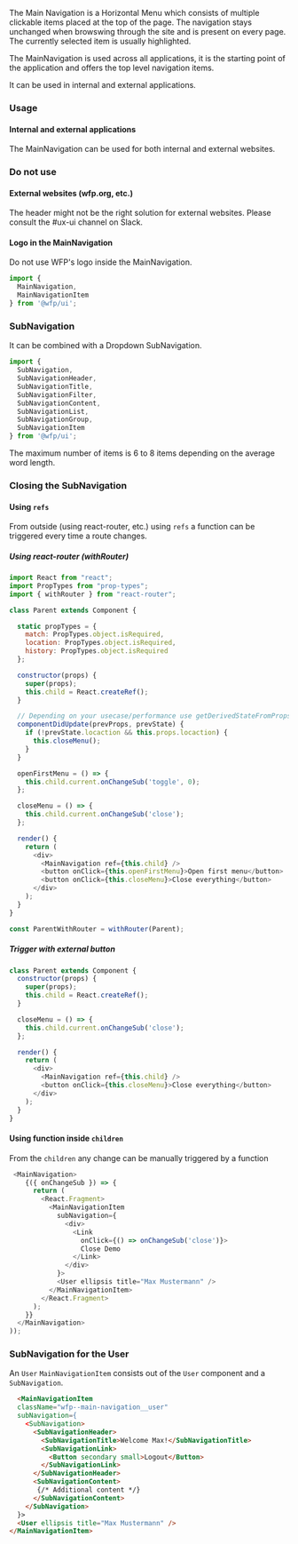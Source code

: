 The Main Navigation is a Horizontal Menu which consists of multiple
clickable items placed at the top of the page. The navigation stays
unchanged when browswing through the site and is present on every page.
The currently selected item is usually highlighted.

The MainNavigation is used across all applications, it is the starting point of the application and offers the top level navigation items.

It can be used in internal and external applications.


### Usage

#### Internal and external applications
The MainNavigation can be used for both internal and external websites.

### Do not use

#### External websites (wfp.org, etc.)
The header might not be the right solution for external websites. Please consult the #ux-ui channel on Slack.

#### Logo in the MainNavigation
Do not use WFP's logo inside the MainNavigation.


```js
import {
  MainNavigation,
  MainNavigationItem
} from '@wfp/ui';
```

### SubNavigation

It can be combined with a Dropdown SubNavigation.

```js
import {
  SubNavigation,
  SubNavigationHeader,
  SubNavigationTitle,
  SubNavigationFilter,
  SubNavigationContent,
  SubNavigationList,
  SubNavigationGroup,
  SubNavigationItem 
} from '@wfp/ui';
```

The maximum number of items is 6 to 8 items depending on the average word length.

### Closing the SubNavigation

#### Using `refs`

From outside (using react-router, etc.) using `refs` a function can be triggered every time a route changes.

##### Using react-router (withRouter)
```js
import React from "react";
import PropTypes from "prop-types";
import { withRouter } from "react-router";

class Parent extends Component {

  static propTypes = {
    match: PropTypes.object.isRequired,
    location: PropTypes.object.isRequired,
    history: PropTypes.object.isRequired
  };

  constructor(props) {
    super(props);
    this.child = React.createRef();
  }

  // Depending on your usecase/performance use getDerivedStateFromProps instead
  componentDidUpdate(prevProps, prevState) {
    if (!prevState.locaction && this.props.locaction) {
      this.closeMenu();
    }
  }

  openFirstMenu = () => {
    this.child.current.onChangeSub('toggle', 0);
  };

  closeMenu = () => {
    this.child.current.onChangeSub('close');
  };

  render() {
    return (
      <div>
        <MainNavigation ref={this.child} />
        <button onClick={this.openFirstMenu}>Open first menu</button>
        <button onClick={this.closeMenu}>Close everything</button>
      </div>
    );
  }
}

const ParentWithRouter = withRouter(Parent);

```
##### Trigger with external button
```js
class Parent extends Component {
  constructor(props) {
    super(props);
    this.child = React.createRef();
  }

  closeMenu = () => {
    this.child.current.onChangeSub('close');
  };

  render() {
    return (
      <div>
        <MainNavigation ref={this.child} />
        <button onClick={this.closeMenu}>Close everything</button>
      </div>
    );
  }
}
```

#### Using function inside `children`

From the `children` any change can be manually triggered by a function

```js
 <MainNavigation>
    {({ onChangeSub }) => {
      return (
        <React.Fragment>
          <MainNavigationItem
            subNavigation={
              <div>
                <Link
                  onClick={() => onChangeSub('close')}>
                  Close Demo
                </Link>
              </div>
            }>
            <User ellipsis title="Max Mustermann" />
          </MainNavigationItem>
        </React.Fragment>
      );
    }}
  </MainNavigation>
));
```

### SubNavigation for the User

An `User` `MainNavigationItem` consists out of the `User` component and a `SubNavigation`.

```html
  <MainNavigationItem
  className="wfp--main-navigation__user"
  subNavigation={
    <SubNavigation>
      <SubNavigationHeader>
        <SubNavigationTitle>Welcome Max!</SubNavigationTitle>
        <SubNavigationLink>
          <Button secondary small>Logout</Button>
        </SubNavigationLink>
      </SubNavigationHeader>
      <SubNavigationContent>
       {/* Additional content */}
      </SubNavigationContent>
    </SubNavigation>
  }>
  <User ellipsis title="Max Mustermann" />
</MainNavigationItem>
```